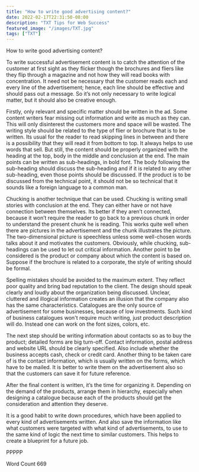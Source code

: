 ```yaml
---
title: "How to write good advertising content?"
date: 2022-02-17T22:31:50-08:00
description: "TXT Tips for Web Success"
featured_image: "/images/TXT.jpg"
tags: ["TXT"]
---
```


How to write good advertising content?

To write successful advertisement content is to catch the attention of the customer at first sight as they flicker though the brochures and fliers like they flip through a magazine and not how they will read books with concentration. It need not be necessary that the customer reads each and every line of the advertisement; hence, each line should be effective and should pass out a message. So it’s not only necessary to write logical matter, but it should also be creative enough.   

Firstly, only relevant and specific matter should be written in the ad. Some content writers fear missing out information and write as much as they can. This will only disinterest the customers more and space will be wasted. The writing style should be related to the type of flier or brochure that is to be written. Its usual for the reader to read skipping lines in between and there is a possibility that they will read it from bottom to top. It always helps to use words that sell. But still, the content should be properly organized with the heading at the top, body in the middle and conclusion at the end. The main points can be written as sub-headings, in bold font. The body following the sub-heading should discuss the sub-heading and if it is related to any other sub-heading, even those points should be discussed. If the product is to be discussed from the technical point, it should not be so technical that it sounds like a foreign language to a common man. 

Chucking is another technique that can be used. Chucking is writing small stories with conclusion at the end. They can either have or not have connection between themselves. Its better if they aren’t connected, because it won’t require the reader to go back to a previous chunk in order to understand the present chunk he is reading. This works quite well when there are pictures in the advertisement and the chunk illustrates the picture. The two-dimensional picture is speechless unless some well-chosen words talks about it and motivates the customers. Obviously, while chucking, sub-headings can be used to let out critical information. Another point to be considered is the product or company about which the content is based on. Suppose if the brochure is related to a corporate, the style of writing should be formal.  

Spelling mistakes should be avoided to the maximum extent. They reflect poor quality and bring bad reputation to the client. The design should speak clearly and loudly about the organization being discussed. Unclear, cluttered and illogical information creates an illusion that the company also has the same characteristics. Catalogues are the only source of advertisement for some businesses, because of low investments. Such kind of business catalogues won't require much writing, just product description will do. Instead one can work on the font sizes, colors, etc. 

The next step should be writing information about contacts so as to buy the product; detailed forms are big turn-off. Contact information, postal address and website URL should be clearly specified. Also include whether the business accepts cash, check or credit card. Another thing to be taken care of is the contact information, which is usually written on the forms, which have to be mailed. It is better to write them on the advertisement also so that the customers can save it for future reference.

After the final content is written, it’s the time for organizing it. Depending on the demand of the products, arrange them in hierarchy, especially when designing a catalogue because each of the products should get the consideration and attention they deserve.  

It is a good habit to write down procedures, which have been applied to every kind of advertisements written. And also save the information like what customers were targeted with what kind of advertisements, to use to the same kind of logic the next time to similar customers. This helps to create a blueprint for a future job. 

PPPPP

Word Count 669

